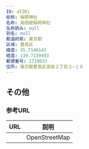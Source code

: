 ```yaml
---
ID: aTZKj
総称: 稲荷神社
名称: 高田姫稲荷神社
名称読み: null
別名: null
都道府県: 東京都
区域: 豊島区
緯度: 35.7146143
経度: 139.7139493
郵便番号: 1710033
住所: 東京都豊島区高田２丁目２−１８
---
```


## その他

### 参考URL

| URL | 説明          |
| --- | ------------- |
|     | OpenStreetMap |
